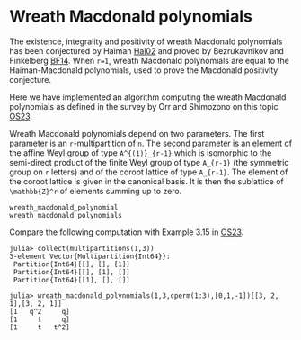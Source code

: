 # Wreath Macdonald polynomials

The existence, integrality and positivity of wreath Macdonald polynomials
 has been conjectured by Haiman [Hai02](@cite) and proved by Bezrukavnikov
 and Finkelberg [BF14](@cite). When ``r=1``, wreath Macdonald polynomials are
 equal to the Haiman-Macdonald polynomials, used to prove the Macdonald positivity conjecture.

Here we have implemented an algorithm computing the wreath Macdonald
 polynomials as defined in the survey by Orr and Shimozono on this topic [OS23](@cite).

Wreath Macdonald polynomials depend on two parameters. The first parameter is
 an ``r``-multipartition of ``n``. The second parameter is an element of the affine Weyl group
 of type ``A^{(1)}_{r-1}`` which is isomorphic to the semi-direct product of the finite Weyl group
 of type ``A_{r-1}`` (the symmetric group on ``r`` letters) and of the coroot lattice of type ``A_{r-1}``.
 The element of the coroot lattice is given in the canonical basis. It is then the sublattice
of ``\mathbb{Z}^r`` of elements summing up to zero.

```@docs
wreath_macdonald_polynomial
wreath_macdonald_polynomials
```

Compare the following computation with Example 3.15 in [OS23](@cite).

```jldoctest
julia> collect(multipartitions(1,3))
3-element Vector{Multipartition{Int64}}:
 Partition{Int64}[[], [], [1]]
 Partition{Int64}[[], [1], []]
 Partition{Int64}[[1], [], []]

julia> wreath_macdonald_polynomials(1,3,cperm(1:3),[0,1,-1])[[3, 2, 1],[3, 2, 1]]
[1   q^2     q]
[1     t     q]
[1     t   t^2]
```
